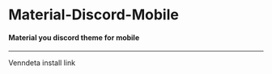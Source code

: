 # Material-Discord-Mobile
#### Material you discord theme for mobile
<hr>

Venndeta install link
```

```
